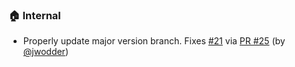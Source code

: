 ### 🏠 Internal

- Properly update major version branch.  Fixes [#21](https://github.com/datalad/release-action/issues/21) via [PR #25](https://github.com/datalad/release-action/pull/25) (by [@jwodder](https://github.com/jwodder))
